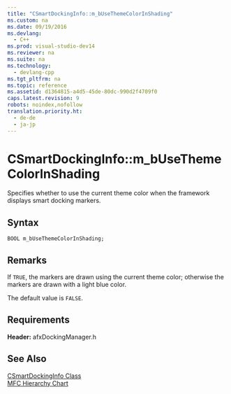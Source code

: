 ```yaml
---
title: "CSmartDockingInfo::m_bUseThemeColorInShading"
ms.custom: na
ms.date: 09/19/2016
ms.devlang: 
  - C++
ms.prod: visual-studio-dev14
ms.reviewer: na
ms.suite: na
ms.technology: 
  - devlang-cpp
ms.tgt_pltfrm: na
ms.topic: reference
ms.assetid: d1364815-a4d5-45de-80dc-990d2f4709f0
caps.latest.revision: 9
robots: noindex,nofollow
translation.priority.ht: 
  - de-de
  - ja-jp
---
```

# CSmartDockingInfo::m_bUseThemeColorInShading
Specifies whether to use the current theme color when the framework displays smart docking markers.  
  
## Syntax  
  
```  
BOOL m_bUseThemeColorInShading;  
```  
  
## Remarks  
 If `TRUE`, the markers are drawn using the current theme color; otherwise the markers are drawn with a light blue color.  
  
 The default value is `FALSE`.  
  
## Requirements  
 **Header:** afxDockingManager.h  
  
## See Also  
 [CSmartDockingInfo Class](../vs140/CSmartDockingInfo-Class.md)   
 [MFC Hierarchy Chart](../vs140/Hierarchy-Chart.md)
